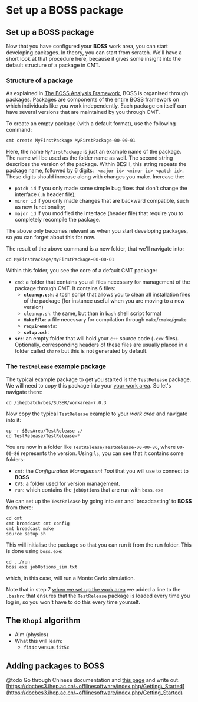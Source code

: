 # Set up a BOSS package

## Set up a BOSS package

Now that you have configured your **BOSS** work area, you can start developing packages. In theory, you can start from scratch. We'll have a short look at that procedure here, because it gives some insight into the default structure of a package in CMT.

### Structure of a package

As explained in [The BOSS Analysis Framework](intro.md), BOSS is organised through packages. Packages are components of the entire BOSS framework on which individuals like you work independently. Each package on itself can have several versions that are maintained by you through CMT.

To create an empty package \(with a default format\), use the following command:

```text
cmt create MyFirstPackage MyFirstPackage-00-00-01
```

Here, the name `MyFirstPackage` is just an example name of the package. The name will be used as the folder name as well. The second string describes the version of the package. Within BESIII, this string repeats the package name, followed by 6 digits: `-<major id>-<minor id>-<patch id>`. These digits should increase along with changes you make. Increase the:

* `patch id` if you only made some simple bug fixes that don't change the interface \(`.h` header file\);
* `minor id` if you only made changes that are backward compatible, such as new functionality;
* `major id` if you modified the interface \(header file\) that require you to completely recompile the package.

The above only becomes relevant as when you start developing packages, so you can forget about this for now.

The result of the above command is a new folder, that we'll navigate into:

```text
cd MyFirstPackage/MyFirstPackage-00-00-01
```

Within this folder, you see the core of a default CMT package:

* `cmd`: a folder that contains you all files necessary for management of the package through CMT. It contains 6 files:
  * **`cleanup.csh`**: a tcsh script that allows you to clean all installation files of the package \(for instance useful when you are moving to a new version\)
  * `cleanup.sh`: the same, but than in `bash` shell script format
  * **`Makefile`**: a file necessary for compilation through `make`/`cmake`/`gmake`
  * **`requirements`**: 
  * **`setup.csh`**: 
* **`src`**: an empty folder that will hold your `c++` source code \(`.cxx` files\). Optionally, corresponding headers of these files are usually placed in a folder called `share` but this is not generated by default.

### The `TestRelease` example package

The typical example package to get you started is the `TestRelease` package. We will need to copy this package into your [your work area](../#set-up-your-work-area). So let's navigate there:

```text
cd /ihepbatch/bes/$USER/workarea-7.0.3
```

Now copy the typical `TestRelease` example to your _work area_ and navigate into it:

```text
cp –r $BesArea/TestRelease ./
cd TestRelease/TestRelease-*
```

You are now in a folder like `TestRelease/TestRelease-00-00-86`, where `00-00-86` represents the version. Using `ls`, you can see that it contains some folders:

* `cmt`: the _Configuration Management Tool_ that you will use to connect to **BOSS**
* `CVS`: a folder used for version management.
* `run`: which contains the `jobOptions` that are run with `boss.exe`

We can set up the `TestRelease` by going into `cmt` and 'broadcasting' to **BOSS** from there:

```text
cd cmt
cmt broadcast cmt config
cmt broadcast make
source setup.sh
```

This will initialise the package so that you can run it from the run folder. This is done using `boss.exe`:

```text
cd ../run
boss.exe jobOptions_sim.txt
```

which, in this case, will run a Monte Carlo simulation.

Note that in step 7 [when we set up the work area](../#set-up-your-work-area) we added a line to the `.bashrc` that ensures that the `TestRelease` package is loaded every time you log in, so you won't have to do this every time yourself.

## The `Rhopi` algorithm

* Aim \(physics\)
* What this will learn:
  * `fit4c` versus `fit5c`

## Adding packages to BOSS

@todo Go through Chinese documentation and [this page](https://docbes3.ihep.ac.cn/~offlinesoftware/index.php/Getting_Started) and write out.  
[https://docbes3.ihep.ac.cn/~offlinesoftware/index.php/Getting\_Started](https://docbes3.ihep.ac.cn/~offlinesoftware/index.php/Getting_Started)

